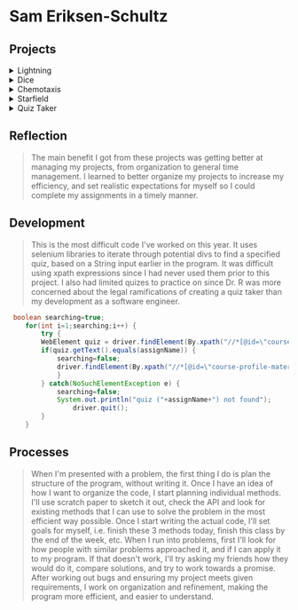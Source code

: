 # Sam Eriksen-Schultz

## Projects
<details>
<summary>Lightning</summary>
	<br><a href="https://github.com/SamEriksenSchultz/lightning2">repo link</a>
	<p>
		<br>The goal with this project was to practice applying Math.random() and Processing to create a "lightning storm". <br><br>
		This is the "meat" of this assigment, a method in the Lightning class that generates a random color, path, and stroke for each lightning bolt. 
	
	void init(){ 
    		randColor=new PVector((int)random(0,255),(int)random(0,255),(int)random(0,255));
    		int stroke=int(random(0,10));
		
    		while(y<800){
     			int endX = x + int(random(-4,4));
     			int endY = y + 2;
     			strokeWeight(stroke);
     			stroke(randColor.x,randColor.y,randColor.z); 
     			line(x,y,endX,endY);
     			x = endX;   
     			y = endY;  
    		} 
    
  	}
</p>	
</details>

<details>
<summary>Dice</summary>
	<br><a href="https://github.com/SamEriksenSchultz/dice3">repo link</a><br><br>
	<p>
	The purpose of this project was to practice changing graphics and general code structure. <br><br>
	This was the highlight of my code: using multiple methods, the user can drag and drop the Die object with an offset based on where the Die was clicked. I tried to turn it into a game but I ran into time constraints and it didn't come out the way I had envisioned it. <br><br>
		This first method locks the offset of the user click compared to the coordinates of the Die, and stores it to an x and y float.
	
	void mousePressed() {
  
  	if(overDie) { 
    		locked = true; 
    		fill(255, 255, 255);
  	} else {
    		locked = false;
  	}
  	xOffset = mouseX-location.x; 
  	yOffset = mouseY-location.y;
	
	}
</p>
	<p>
	The second method adjusts the Die location based on the mouse location minus the previously updated offsets.

	void mouseDragged() {
  	
	if(locked) {
    		location.x = mouseX-xOffset; 
    		location.y = mouseY-yOffset; 
  		}
	}
	
</p>
</details>

<details>
<summary>Chemotaxis</summary>
	<a href="https://github.com/SamEriksenSchultz/chemotaxis4">repo link</a>
</details>
<details>
<summary>Starfield</summary>
	<a href="https://github.com/SamEriksenSchultz/starfield5">repo link</a>
</details>
<details>
<summary>Quiz Taker</summary>
	<a href="https://github.com/SamEriksenSchultz/quizTaker">repo link</a>
</details>

## Reflection 
>The main benefit I got from these projects was getting better at managing my projects, from organization to general time management. I learned to better organize my projects to increase my efficiency, and set realistic expectations for myself so I could complete my assignments in a timely manner.

## Development
>This is the most difficult code I've worked on this year. It uses selenium libraries to iterate through potential divs to find a specified quiz, based on a String input earlier in the program. It was difficult using xpath expressions since I had never used them prior to this project. I also had limited quizes to practice on since Dr. R was more concerned about the legal ramifications of creating a quiz taker than my development as a software engineer.

```Java
 boolean searching=true;
 	for(int i=1;searching;i++) {
		try {
		WebElement quiz = driver.findElement(By.xpath("//*[@id=\"course-profile-materials\"]/div[2]/div/div["+i+"]/div/div[3]/div[1]/a"));
		if(quiz.getText().equals(assignName)) {
			searching=false;
			driver.findElement(By.xpath("//*[@id=\"course-profile-materials\"]/div[2]/div/div["+i+"]/div/div[3]/div[1]/a")).click();
			}
		} catch(NoSuchElementException e) {
			searching=false;
			System.out.println("quiz ("+assignName+") not found");
      			driver.quit();
		}
	}
```

## Processes
>When I'm presented with a problem, the first thing I do is plan the structure of the program, without writing it. Once I have an idea of how I want to organize the code, I start planning individual methods. I'll use scratch paper to sketch it out, check the API and look for existing methods that I can use to solve the problem in the most efficient way possible. Once I start writing the actual code, I'll set goals for myself, i.e. finish these 3 methods today, finish this class by the end of the week, etc. When I run into problems, first I'll look for how people with similar problems approached it, and if I can apply it to my program. If that doesn't work, I'll try asking my friends how they would do it, compare solutions, and try to work towards a promise. <br> After working out bugs and ensuring my project meets given requirements, I work on organization and refinement, making the program more efficient, and easier to understand.
